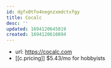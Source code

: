 ```yaml
---
id: dgfx0tfo4negnzxmdctxfgy
title: Cocalc
desc: ''
updated: 1694120645819
created: 1694120610894
---
```


- url: https://cocalc.com
- [[c.pricing]] $5.43/mo for hobbyists